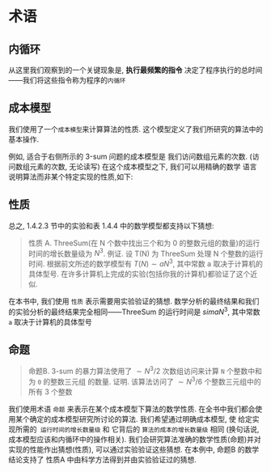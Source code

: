 # 术语

## 内循环

从这里我们观察到的一个关键现象是,
**执行最频繁的指令** 决定了程序执行的总时间——我们将这些指令称为程序的`内循环`

## 成本模型

我们使用了一个`成本模型`来计算算法的性质.  这个模型定义了我们所研究的算法中的基本操作.

例如, 适合于右侧所示的 3-sum 问题的成本模型是 我们访问数组元素的次数.
(访问数组元素的次数, 无论读写)
在这个成本模型之下, 我们可以用精确的数学 语言说明算法而非某个特定实现的性质,如下:

## 性质

总之, 1.4.2.3 节中的实验和表 1.4.4 中的数学模型都支持以下猜想:
>性质 A. ThreeSum(在 N 个数中找出三个和为 0 的整数元组的数量)的运行时间的增长数量级为 $N^3$.
>例证. 设 T(N) 为 ThreeSum 处理 N 个整数的运行时间. 根据前文所述的数学模型有 $T(N) \sim a N^3$,
其中常数 a 取决于计算机的具体型号. 在许多计算机上完成的实验(包括你我的计算机)都验证了这个近似.

在本书中, 我们使用 `性质` 表示需要用实验验证的猜想.
数学分析的最终结果和我们的实验分析的最终结果完全相同——ThreeSum 的运行时间是 $sim a N^3$,
其中常数 `a` 取决于计算机的具体型号

## 命题

>命题B. 3-sum 的暴力算法使用了 $\sim N^3/2$ 次数组访问来计算
`N` 个整数中和为 `0` 的整数三元组 的数量.
>证明. 该算法访问了 $\sim N^3/6$ 个整数三元组中的所有 3 个整数

我们使用术语 `命题` 来表示在某个成本模型下算法的数学性质.
在全书中我们都会使用某个确定的成本模型研究所讨论的算法.
我们希望通过明确成本模型, 使 给定实现所需的` 运行时间的增长数量级` 和 它背后的 `算法的成本的增长数量级` 相同
(换句话说, 成本模型应该和内循环中的操作相关).
我们会研究算法准确的数学性质(命题)并对实现的性能作出猜想(性质),
可以通过实验验证这些猜想.
在本例中, 命题B 的数学结论支持了 性质A 中由科学方法得到并由实验验证过的猜想.
